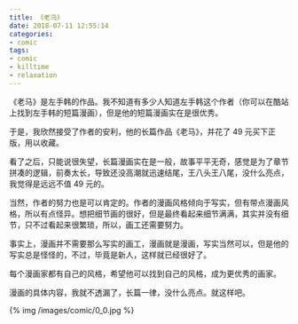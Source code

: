 ```yaml
---
title: 《老马》
date: 2018-07-11 12:55:14
categories:
- comic
tags:
- comic
- killtime
- relaxation
---
```

《老马》是左手韩的作品。我不知道有多少人知道左手韩这个作者（你可以在酷站上找到左手韩的短篇漫画），但是他的短篇漫画实在是很优秀。

<!-- more -->

于是，我欣然接受了作者的安利，他的长篇作品《老马》，并花了 49 元买下正版，用以收藏。

看了之后，只能说很失望，长篇漫画实在是一般，故事平平无奇，感觉是为了章节拼凑的逻辑，前奏太长，导致还没高潮就迅速结尾，王八头王八尾，没什么亮点，我觉得是远远不值 49 元的。

当然，作者的努力也是可以肯定的。作者的漫画风格倾向于写实，但有带点漫画风格，所以有点怪异。想把细节画的很好，但是最终看起来细节满满，其实并没有细节，只不过看起来很繁琐，所以，画工还需要努力。

事实上，漫画并不需要那么写实的画工，漫画就是漫画，写实当然可以，但是他的写实总是怪怪的，不过，毕竟是新人，这样就已经很好了。

每个漫画家都有自己的风格，希望他可以找到自己的风格，成为更优秀的画家。

漫画的具体内容，我就不透漏了，长篇一律，没什么亮点。就这样吧。

{% img /images/comic/0_0.jpg %}